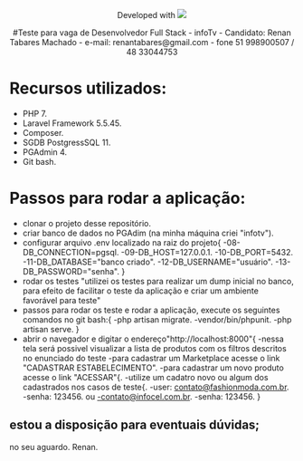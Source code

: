 <p align="center">Developed with <img src="https://laravel.com/assets/img/components/logo-laravel.svg"></p>

<p align="center">
#Teste para vaga de Desenvolvedor Full Stack - infoTv
 - Candidato: Renan Tabares Machado
 - e-mail: renantabares@gmail.com
 - fone 51 998900507 / 48 33044753
</p>

# Recursos utilizados:


- PHP 7.
- Laravel Framework 5.5.45.
- Composer.
- SGDB PostgressSQL 11.
- PGAdmin 4.
- Git bash.

# Passos para rodar a aplicação:

- clonar o projeto desse repositório.
- criar banco de dados no PGAdim (na minha máquina criei "infotv").
- configurar arquivo .env localizado na raiz do projeto{
-08-DB_CONNECTION=pgsql.
-09-DB_HOST=127.0.0.1.
-10-DB_PORT=5432.
-11-DB_DATABASE="banco criado".
-12-DB_USERNAME="usuário".
-13-DB_PASSWORD="senha".
} 
- rodar os testes "utilizei os testes para realizar um dump inicial no banco, para efeito de facilitar o teste da aplicação e criar um ambiente favorável para teste"
- passos para rodar os teste e rodar a aplicação, execute os seguintes comandos no git bash:{
-php artisan migrate.
-vendor/bin/phpunit.
-php artisan serve.
}
- abrir o navegador e digitar o endereço"http://localhost:8000"{
-nessa tela será possivel visualizar a lista de produtos com os filtros descritos no enunciado do teste
-para cadastrar um Marketplace acesse o link  "CADASTRAR ESTABELECIMENTO".
-para cadastrar um novo produto acesse o link "ACESSAR"{.
-utilize um cadatro novo ou algum dos cadastrados nos casos de teste{.
-user: contato@fashionmoda.com.br.
-senha: 123456.
ou
-contato@infocel.com.br.
-senha: 123456.
}

## estou a disposição para eventuais dúvidas;
no seu aguardo.
Renan.